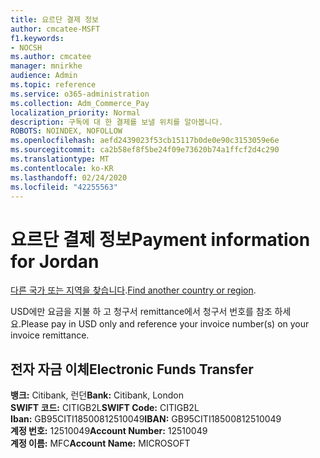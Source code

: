 ```yaml
---
title: 요르단 결제 정보
author: cmcatee-MSFT
f1.keywords:
- NOCSH
ms.author: cmcatee
manager: mnirkhe
audience: Admin
ms.topic: reference
ms.service: o365-administration
ms.collection: Adm_Commerce_Pay
localization_priority: Normal
description: 구독에 대 한 결제를 보낼 위치를 알아봅니다.
ROBOTS: NOINDEX, NOFOLLOW
ms.openlocfilehash: aefd2439023f53cb15117b0de0e90c3153059e6e
ms.sourcegitcommit: ca2b58ef8f5be24f09e73620b74a1ffcf2d4c290
ms.translationtype: MT
ms.contentlocale: ko-KR
ms.lasthandoff: 02/24/2020
ms.locfileid: "42255563"
---
```

# <a name="payment-information-for-jordan"></a><span data-ttu-id="69747-103">요르단 결제 정보</span><span class="sxs-lookup"><span data-stu-id="69747-103">Payment information for Jordan</span></span>

<span data-ttu-id="69747-104">[다른 국가 또는 지역을 찾습니다](../billing-and-payments/pay-for-your-subscription.md).</span><span class="sxs-lookup"><span data-stu-id="69747-104">[Find another country or region](../billing-and-payments/pay-for-your-subscription.md).</span></span> 

<span data-ttu-id="69747-105">USD에만 요금을 지불 하 고 청구서 remittance에서 청구서 번호를 참조 하세요.</span><span class="sxs-lookup"><span data-stu-id="69747-105">Please pay in USD only and reference your invoice number(s) on your invoice remittance.</span></span>

## <a name="electronic-funds-transfer"></a><span data-ttu-id="69747-106">전자 자금 이체</span><span class="sxs-lookup"><span data-stu-id="69747-106">Electronic Funds Transfer</span></span>

<span data-ttu-id="69747-107">**뱅크:** Citibank, 런던</span><span class="sxs-lookup"><span data-stu-id="69747-107">**Bank:** Citibank, London</span></span>  
<span data-ttu-id="69747-108">**SWIFT 코드:** CITIGB2L</span><span class="sxs-lookup"><span data-stu-id="69747-108">**SWIFT Code:** CITIGB2L</span></span>  
<span data-ttu-id="69747-109">**Iban:** GB95CITI18500812510049</span><span class="sxs-lookup"><span data-stu-id="69747-109">**IBAN:** GB95CITI18500812510049</span></span>  
<span data-ttu-id="69747-110">**계정 번호:** 12510049</span><span class="sxs-lookup"><span data-stu-id="69747-110">**Account Number:** 12510049</span></span>  
<span data-ttu-id="69747-111">**계정 이름:** MFC</span><span class="sxs-lookup"><span data-stu-id="69747-111">**Account Name:** MICROSOFT</span></span>  